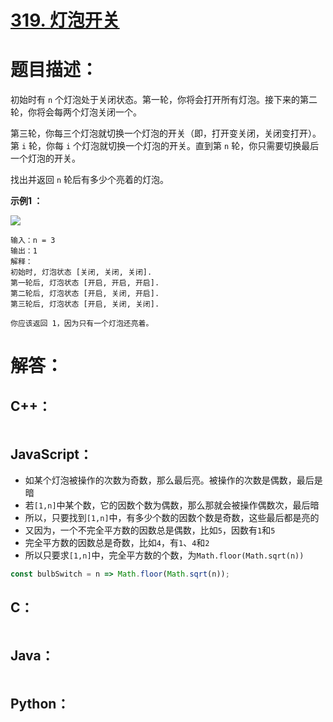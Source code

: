 # [319. 灯泡开关](https://leetcode-cn.com/problems/bulb-switcher/)

# 题目描述：

初始时有 `n` 个灯泡处于关闭状态。第一轮，你将会打开所有灯泡。接下来的第二轮，你将会每两个灯泡关闭一个。

第三轮，你每三个灯泡就切换一个灯泡的开关（即，打开变关闭，关闭变打开）。第 `i` 轮，你每 `i` 个灯泡就切换一个灯泡的开关。直到第 `n` 轮，你只需要切换最后一个灯泡的开关。

找出并返回 `n` 轮后有多少个亮着的灯泡。



**示例1 ：**

![](https://assets.leetcode.com/uploads/2020/11/05/bulb.jpg)

```
输入：n = 3
输出：1 
解释：
初始时, 灯泡状态 [关闭, 关闭, 关闭].
第一轮后, 灯泡状态 [开启, 开启, 开启].
第二轮后, 灯泡状态 [开启, 关闭, 开启].
第三轮后, 灯泡状态 [开启, 关闭, 关闭]. 

你应该返回 1，因为只有一个灯泡还亮着。
```



# 解答：

## C++：

```cpp

```

## JavaScript：

- 如某个灯泡被操作的次数为奇数，那么最后亮。被操作的次数是偶数，最后是暗
- 若`[1,n]`中某个数，它的因数个数为偶数，那么那就会被操作偶数次，最后暗
- 所以，只要找到`[1,n]`中，有多少个数的因数个数是奇数，这些最后都是亮的
- 又因为，一个不完全平方数的因数总是偶数，比如`5`，因数有`1`和`5`
- 完全平方数的因数总是奇数，比如`4`，有`1`、`4`和`2`
- 所以只要求`[1,n]`中，完全平方数的个数，为`Math.floor(Math.sqrt(n))`

```JavaScript
const bulbSwitch = n => Math.floor(Math.sqrt(n));
```

## C：

```c

```

## Java：

```java

```

## Python：

```python

```
